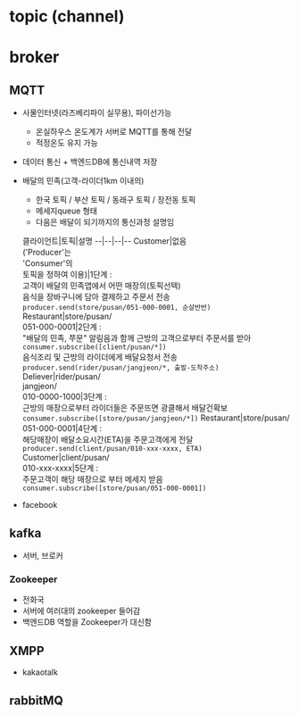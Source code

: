 # topic (channel)


# broker
## MQTT
- 사물인터넷(라즈베리파이 실무용), 파이선가능
    - 온실하우스 온도계가 서버로 MQTT를 통해 전달
    - 적정온도 유지 가능
- 데이터 통신 + 백엔드DB에 통신내역 저장
- 배달의 민족(고객-라이더1km 이내의)
    - 한국 토픽 / 부산 토픽 / 동래구 토픽 / 장전동 토픽
    - 메세지queue 형태
    - 다음은 배달이 되기까지의 통신과정 설명임

    클라이언트|토픽|설명
    --|--|--|--
    Customer|없음<br>('Producer'는<br>'Consumer'의<br>토픽을 정하여 이용)|1단계 :<br> 고객이 배달의 민족앱에서 어떤 매장의(토픽선택)<br>음식을 장바구니에 담아 결제하고 주문서 전송<br>`producer.send(store/pusan/051-000-0001, 순살반반)`
    Restaurant|store/pusan/<br>051-000-0001|2단계 :<br>"배달의 민족, 쭈문" 알림음과 함께 근방의 고객으로부터 주문서를 받아<br>`consumer.subscribe([client/pusan/*])`<br>음식조리 및 근방의 라이더에게 배달요청서 전송<br>`producer.send(rider/pusan/jangjeon/*, 출발-도착주소)`
    Deliever|rider/pusan/<br>jangjeon/<br>010-0000-1000|3단계 :<br>근방의 매장으로부터 라이더들은 주문뜨면 광클해서 배달건확보<br>`consumer.subscribe([store/pusan/jangjeon/*])`
    Restaurant|store/pusan/<br>051-000-0001|4단계 :<br>해당매장이 배달소요시간(ETA)을 주문고객에게 전달<br>`producer.send(client/pusan/010-xxx-xxxx, ETA)`
    Customer|client/pusan/<br>010-xxx-xxxx|5단계 :<br>주문고객이 해당 매장으로 부터 메세지 받음<br>`consumer.subscribe([store/pusan/051-000-0001])`


- facebook
## kafka
- 서버, 브로커
### Zookeeper
- 전화국
- 서버에 여러대의 zookeeper 들어감
- 백엔드DB 역할을 Zookeeper가 대신함

## XMPP
- kakaotalk
## rabbitMQ
